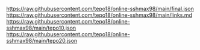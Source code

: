 
https://raw.githubusercontent.com/tepo18/online-sshmax98/main/final.json
https://raw.githubusercontent.com/tepo18/online-sshmax98/main/links.md
https://raw.githubusercontent.com/tepo18/online-sshmax98/main/tepo10.json
https://raw.githubusercontent.com/tepo18/online-sshmax98/main/tepo20.json
